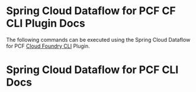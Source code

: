 # Spring Cloud Dataflow for PCF CF CLI Plugin Docs

The following commands can be executed using the Spring Cloud Dataflow for PCF [Cloud Foundry CLI](https://github.com/cloudfoundry/cli) Plugin.

# Spring Cloud Dataflow for PCF CLI Docs
